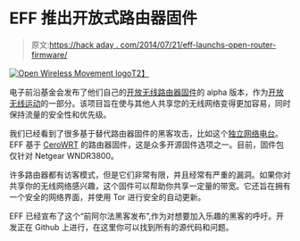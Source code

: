 # EFF 推出开放式路由器固件

> 原文:[https://hack aday . com/2014/07/21/eff-launchs-open-router-firmware/](https://hackaday.com/2014/07/21/eff-launches-open-router-firmware/)

[![Open Wireless Movement logo](../Images/3a36ba4e2270d72e7260f03f378c1fd0.png)T2】](http://hackaday.com/2014/07/21/eff-launches-open-router-firmware/screen-shot-2014-07-21-at-3-07-49-pm/)

电子前沿基金会发布了他们自己的[开放无线路由器固件](https://www.eff.org/deeplinks/2014/07/building-open-wireless-router)的 alpha 版本，作为[开放无线运动](https://openwireless.org/)的一部分。该项目旨在使与其他人共享您的无线网络变得更加容易，同时保持流量的安全性和优先级。

我们已经看到了很多基于替代路由器固件的黑客攻击，比如这个[独立网络电台](http://hackaday.com/2013/01/08/turning-a-tiny-router-into-a-webradio/)。EFF 基于 [CeroWRT](https://www.bufferbloat.net/projects/cerowrt) 的路由器固件，这是众多开源固件选项之一。目前，固件包仅针对 Netgear WNDR3800。

许多路由器都有访客模式，但是它们非常有限，并且经常有严重的漏洞。如果你对共享你的无线网络感兴趣，这个固件可以帮助你共享一定量的带宽。它还旨在拥有一个安全的网络界面，并使用 Tor 进行安全的自动更新。

EFF 已经宣布了这个“前阿尔法黑客发布”,作为对想要加入乐趣的黑客的呼吁。开发正在 Github 上进行，在这里你可以找到所有的源代码和问题。